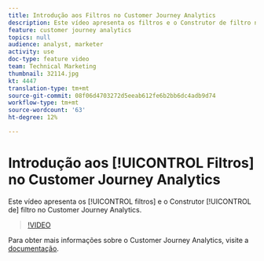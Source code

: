 ```yaml
---
title: Introdução aos Filtros no Customer Journey Analytics
description: Este vídeo apresenta os filtros e o Construtor de filtro no Adobe Customer Journey Analytics.
feature: customer journey analytics
topics: null
audience: analyst, marketer
activity: use
doc-type: feature video
team: Technical Marketing
thumbnail: 32114.jpg
kt: 4447
translation-type: tm+mt
source-git-commit: 08f06d4703272d5eeab612fe6b2bb6dc4adb9d74
workflow-type: tm+mt
source-wordcount: '63'
ht-degree: 12%

---
```



# Introdução aos [!UICONTROL Filtros] no Customer Journey Analytics

Este vídeo apresenta os [!UICONTROL filtros] e o Construtor [!UICONTROL de] filtro no Customer Journey Analytics.

>[!VIDEO](https://video.tv.adobe.com/v/32114/?quality=12)

Para obter mais informações sobre o Customer Journey Analytics, visite a [documentação](https://docs.adobe.com/content/help/pt-BR/analytics-platform/using/cja-landing.html).

